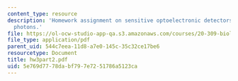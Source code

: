 ```yaml
---
content_type: resource
description: 'Homework assignment on sensitive optoelectronic detectors: seeing single
  photons.'
file: https://ol-ocw-studio-app-qa.s3.amazonaws.com/courses/20-309-biological-engineering-ii-instrumentation-and-measurement-fall-2006/5e769d7778dabf797e7251786a5123ca_hw3part2.pdf
file_type: application/pdf
parent_uid: 544c7eea-11d8-a7e0-145c-35c32ce17be6
resourcetype: Document
title: hw3part2.pdf
uid: 5e769d77-78da-bf79-7e72-51786a5123ca
---
```

